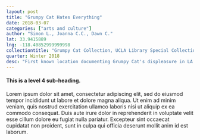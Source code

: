 ```yaml
---
layout: post
title: "Grumpy Cat Hates Everything"
date: 2018-03-07
categories: ["arts and culture"]
author: "Simon L., Joanna C.C., Dawn C."
lat: 33.9415889
lng: -118.40852999999998
collectiontitle: "Grumpy Cat Collection, UCLA Library Special Collections"
quarter: Winter 2018
desc: "First known location documenting Grumpy Cat's displeasure in LA."
---
```

#### This is a level 4 sub-heading.
Lorem ipsum dolor sit amet, consectetur adipiscing elit, sed do eiusmod tempor incididunt ut labore et dolore magna aliqua. Ut enim ad minim veniam, quis nostrud exercitation ullamco laboris nisi ut aliquip ex ea commodo consequat. Duis aute irure dolor in reprehenderit in voluptate velit esse cillum dolore eu fugiat nulla pariatur. Excepteur sint occaecat cupidatat non proident, sunt in culpa qui officia deserunt mollit anim id est laborum.
